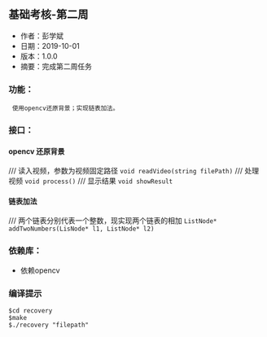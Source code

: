 ## 基础考核-第二周
- 作者：彭学斌
- 日期：2019-10-01
- 版本：1.0.0
- 摘要：完成第二周任务

### 功能：
     使用opencv还原背景；实现链表加法。
### 接口：
#### opencv 还原背景
/// 读入视频，参数为视频固定路径
`void readVideo(string filePath)`
/// 处理视频
`void process()`
/// 显示结果
`void showResult`
#### 链表加法
/// 两个链表分别代表一个整数，现实现两个链表的相加
`ListNode* addTwoNumbers(LisNode* l1, ListNode* l2)`
### 依赖库：
- 依赖opencv

### 编译提示
```
$cd recovery
$make
$./recovery "filepath"
```

